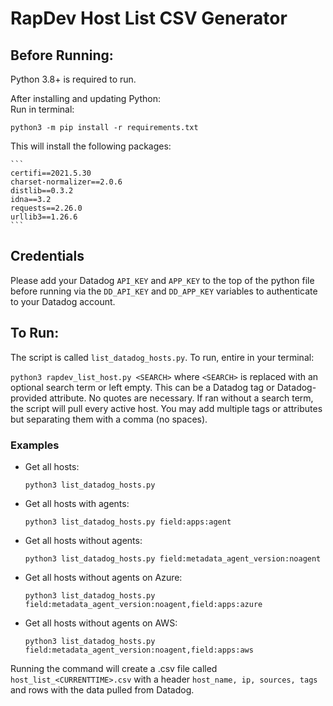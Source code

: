 # RapDev Host List CSV Generator

## Before Running:

Python 3.8+ is required to run. 

After installing and updating Python:  
Run in terminal:  

`python3 -m pip install -r requirements.txt`  

This will install the following packages:

    ```
    certifi==2021.5.30
    charset-normalizer==2.0.6
    distlib==0.3.2
    idna==3.2
    requests==2.26.0
    urllib3==1.26.6
    ```

## Credentials

Please add your Datadog `API_KEY` and `APP_KEY` to the top of the python file before running via the `DD_API_KEY` and `DD_APP_KEY` variables to authenticate to your Datadog account. 

## To Run:

The script is called `list_datadog_hosts.py`. To run, entire in your terminal:  

`python3 rapdev_list_host.py <SEARCH>`  where `<SEARCH>` is replaced with an optional search term or left empty. This can be a Datadog tag or Datadog-provided attribute. No quotes are necessary. If ran without a search term, the script will pull every active host. You may add multiple tags or attributes but separating them with a comma (no spaces). 

### Examples

- Get all hosts:

    ```
    python3 list_datadog_hosts.py
    ```

- Get all hosts with agents:

    ```
    python3 list_datadog_hosts.py field:apps:agent
    ```
    
- Get all hosts without agents:

    ```
    python3 list_datadog_hosts.py field:metadata_agent_version:noagent
    ```
    
- Get all hosts without agents on Azure:

    ```
    python3 list_datadog_hosts.py field:metadata_agent_version:noagent,field:apps:azure
    ```

- Get all hosts without agents on AWS:

    ```
    python3 list_datadog_hosts.py field:metadata_agent_version:noagent,field:apps:aws
    ```

Running the command will create a .csv file called `host_list_<CURRENTTIME>.csv` with a header `host_name, ip, sources, tags` and rows with the data pulled from Datadog.
